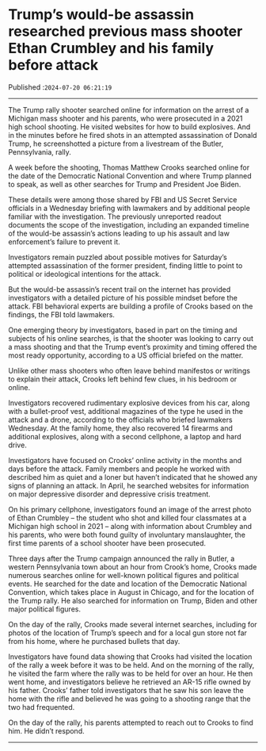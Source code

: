 # Trump’s would-be assassin researched previous mass shooter Ethan Crumbley and his family before attack

Published :`2024-07-20 06:21:19`

---

The Trump rally shooter searched online for information on the arrest of a Michigan mass shooter and his parents, who were prosecuted in a 2021 high school shooting. He visited websites for how to build explosives. And in the minutes before he fired shots in an attempted assassination of Donald Trump, he screenshotted a picture from a livestream of the Butler, Pennsylvania, rally.

A week before the shooting, Thomas Matthew Crooks searched online for the date of the Democratic National Convention and where Trump planned to speak, as well as other searches for Trump and President Joe Biden.

These details were among those shared by FBI and US Secret Service officials in a Wednesday briefing with lawmakers and by additional people familiar with the investigation. The previously unreported readout documents the scope of the investigation, including an expanded timeline of the would-be assassin’s actions leading to up his assault and law enforcement’s failure to prevent it.

Investigators remain puzzled about possible motives for Saturday’s attempted assassination of the former president, finding little to point to political or ideological intentions for the attack.

But the would-be assassin’s recent trail on the internet has provided investigators with a detailed picture of his possible mindset before the attack. FBI behavioral experts are building a profile of Crooks based on the findings, the FBI told lawmakers.

One emerging theory by investigators, based in part on the timing and subjects of his online searches, is that the shooter was looking to carry out a mass shooting and that the Trump event’s proximity and timing offered the most ready opportunity, according to a US official briefed on the matter.

Unlike other mass shooters who often leave behind manifestos or writings to explain their attack, Crooks left behind few clues, in his bedroom or online.

Investigators recovered rudimentary explosive devices from his car, along with a bullet-proof vest, additional magazines of the type he used in the attack and a drone, according to the officials who briefed lawmakers Wednesday. At the family home, they also recovered 14 firearms and additional explosives, along with a second cellphone, a laptop and hard drive.

Investigators have focused on Crooks’ online activity in the months and days before the attack. Family members and people he worked with described him as quiet and a loner but haven’t indicated that he showed any signs of planning an attack. In April, he searched websites for information on major depressive disorder and depressive crisis treatment.

On his primary cellphone, investigators found an image of the arrest photo of Ethan Crumbley – the student who shot and killed four classmates at a Michigan high school in 2021 – along with information about Crumbley and his parents, who were both found guilty of involuntary manslaughter, the first time parents of a school shooter have been prosecuted.

Three days after the Trump campaign announced the rally in Butler, a western Pennsylvania town about an hour from Crook’s home, Crooks made numerous searches online for well-known political figures and political events. He searched for the date and location of the Democratic National Convention, which takes place in August in Chicago, and for the location of  the Trump rally. He also searched for information on Trump, Biden and other major political figures.

On the day of the rally, Crooks made several internet searches, including for photos of the location of Trump’s speech and for a local gun store not far from his home, where he purchased bullets that day.

Investigators have found data showing that Crooks had visited the location of the rally a week before it was to be held. And on the morning of the rally, he visited the farm where the rally was to be held for over an hour. He then went home, and investigators believe he retrieved an AR-15 rifle owned by his father. Crooks’ father told investigators that he saw his son leave the home with the rifle and believed he was going to a shooting range that the two had frequented.

On the day of the rally, his parents attempted to reach out to Crooks to find him. He didn’t respond.

---

